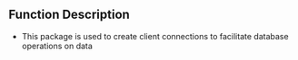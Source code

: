  ## Function Description
- This package is used to create client connections to facilitate database operations on data